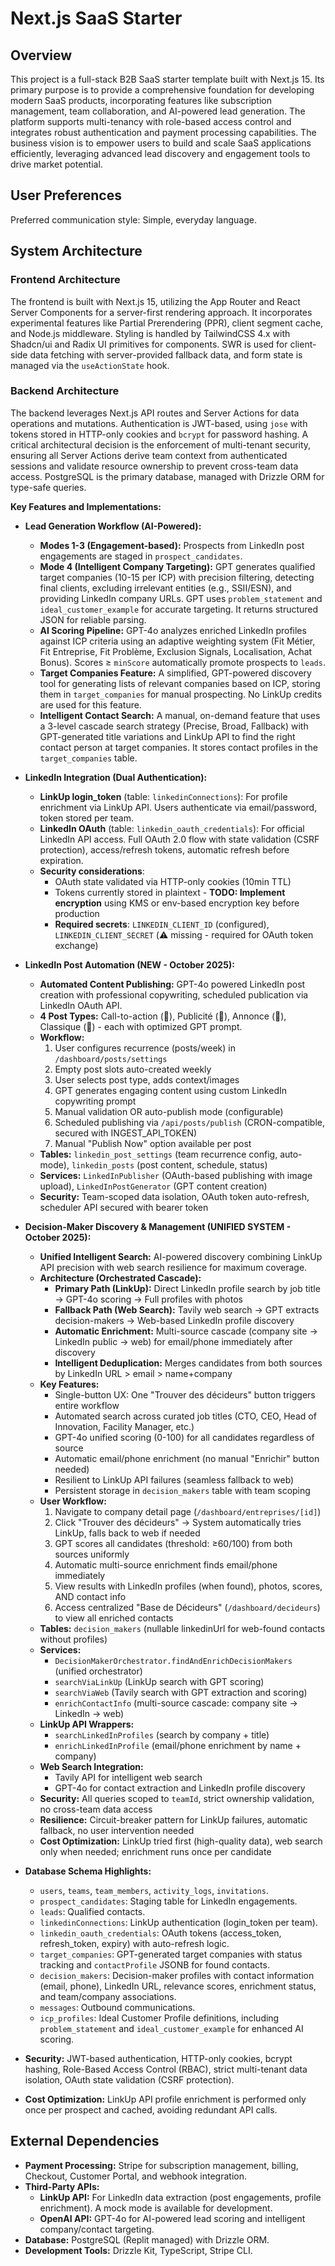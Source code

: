# Next.js SaaS Starter

## Overview

This project is a full-stack B2B SaaS starter template built with Next.js 15. Its primary purpose is to provide a comprehensive foundation for developing modern SaaS products, incorporating features like subscription management, team collaboration, and AI-powered lead generation. The platform supports multi-tenancy with role-based access control and integrates robust authentication and payment processing capabilities. The business vision is to empower users to build and scale SaaS applications efficiently, leveraging advanced lead discovery and engagement tools to drive market potential.

## User Preferences

Preferred communication style: Simple, everyday language.

## System Architecture

### Frontend Architecture

The frontend is built with Next.js 15, utilizing the App Router and React Server Components for a server-first rendering approach. It incorporates experimental features like Partial Prerendering (PPR), client segment cache, and Node.js middleware. Styling is handled by TailwindCSS 4.x with Shadcn/ui and Radix UI primitives for components. SWR is used for client-side data fetching with server-provided fallback data, and form state is managed via the `useActionState` hook.

### Backend Architecture

The backend leverages Next.js API routes and Server Actions for data operations and mutations. Authentication is JWT-based, using `jose` with tokens stored in HTTP-only cookies and `bcrypt` for password hashing. A critical architectural decision is the enforcement of multi-tenant security, ensuring all Server Actions derive team context from authenticated sessions and validate resource ownership to prevent cross-team data access. PostgreSQL is the primary database, managed with Drizzle ORM for type-safe queries.

**Key Features and Implementations:**

*   **Lead Generation Workflow (AI-Powered):**
    *   **Modes 1-3 (Engagement-based):** Prospects from LinkedIn post engagements are staged in `prospect_candidates`.
    *   **Mode 4 (Intelligent Company Targeting):** GPT generates qualified target companies (10-15 per ICP) with precision filtering, detecting final clients, excluding irrelevant entities (e.g., SSII/ESN), and providing LinkedIn company URLs. GPT uses `problem_statement` and `ideal_customer_example` for accurate targeting. It returns structured JSON for reliable parsing.
    *   **AI Scoring Pipeline:** GPT-4o analyzes enriched LinkedIn profiles against ICP criteria using an adaptive weighting system (Fit Métier, Fit Entreprise, Fit Problème, Exclusion Signals, Localisation, Achat Bonus). Scores ≥ `minScore` automatically promote prospects to `leads`.
    *   **Target Companies Feature:** A simplified, GPT-powered discovery tool for generating lists of relevant companies based on ICP, storing them in `target_companies` for manual prospecting. No LinkUp credits are used for this feature.
    *   **Intelligent Contact Search:** A manual, on-demand feature that uses a 3-level cascade search strategy (Precise, Broad, Fallback) with GPT-generated title variations and LinkUp API to find the right contact person at target companies. It stores contact profiles in the `target_companies` table.

*   **LinkedIn Integration (Dual Authentication):**
    *   **LinkUp login_token** (table: `linkedinConnections`): For profile enrichment via LinkUp API. Users authenticate via email/password, token stored per team.
    *   **LinkedIn OAuth** (table: `linkedin_oauth_credentials`): For official LinkedIn API access. Full OAuth 2.0 flow with state validation (CSRF protection), access/refresh tokens, automatic refresh before expiration.
    *   **Security considerations**: 
        - OAuth state validated via HTTP-only cookies (10min TTL)
        - Tokens currently stored in plaintext - **TODO: Implement encryption** using KMS or env-based encryption key before production
        - **Required secrets**: `LINKEDIN_CLIENT_ID` (configured), `LINKEDIN_CLIENT_SECRET` (⚠️ missing - required for OAuth token exchange)

*   **LinkedIn Post Automation (NEW - October 2025):**
    *   **Automated Content Publishing:** GPT-4o powered LinkedIn post creation with professional copywriting, scheduled publication via LinkedIn OAuth API.
    *   **4 Post Types:** Call-to-action (📣), Publicité (📢), Annonce (🎉), Classique (💬) - each with optimized GPT prompt.
    *   **Workflow:**
        1. User configures recurrence (posts/week) in `/dashboard/posts/settings`
        2. Empty post slots auto-created weekly
        3. User selects post type, adds context/images
        4. GPT generates engaging content using custom LinkedIn copywriting prompt
        5. Manual validation OR auto-publish mode (configurable)
        6. Scheduled publishing via `/api/posts/publish` (CRON-compatible, secured with INGEST_API_TOKEN)
        7. Manual "Publish Now" option available per post
    *   **Tables:** `linkedin_post_settings` (team recurrence config, auto-mode), `linkedin_posts` (post content, schedule, status)
    *   **Services:** `LinkedInPublisher` (OAuth-based publishing with image upload), `LinkedInPostGenerator` (GPT content creation)
    *   **Security:** Team-scoped data isolation, OAuth token auto-refresh, scheduler API secured with bearer token

*   **Decision-Maker Discovery & Management (UNIFIED SYSTEM - October 2025):**
    *   **Unified Intelligent Search:** AI-powered discovery combining LinkUp API precision with web search resilience for maximum coverage.
    *   **Architecture (Orchestrated Cascade):**
        - **Primary Path (LinkUp):** Direct LinkedIn profile search by job title → GPT-4o scoring → Full profiles with photos
        - **Fallback Path (Web Search):** Tavily web search → GPT extracts decision-makers → Web-based LinkedIn profile discovery
        - **Automatic Enrichment:** Multi-source cascade (company site → LinkedIn public → web) for email/phone immediately after discovery
        - **Intelligent Deduplication:** Merges candidates from both sources by LinkedIn URL > email > name+company
    *   **Key Features:**
        - Single-button UX: One "Trouver des décideurs" button triggers entire workflow
        - Automated search across curated job titles (CTO, CEO, Head of Innovation, Facility Manager, etc.)
        - GPT-4o unified scoring (0-100) for all candidates regardless of source
        - Automatic email/phone enrichment (no manual "Enrichir" button needed)
        - Resilient to LinkUp API failures (seamless fallback to web)
        - Persistent storage in `decision_makers` table with team scoping
    *   **User Workflow:**
        1. Navigate to company detail page (`/dashboard/entreprises/[id]`)
        2. Click "Trouver des décideurs" → System automatically tries LinkUp, falls back to web if needed
        3. GPT scores all candidates (threshold: ≥60/100) from both sources uniformly
        4. Automatic multi-source enrichment finds email/phone immediately
        5. View results with LinkedIn profiles (when found), photos, scores, AND contact info
        6. Access centralized "Base de Décideurs" (`/dashboard/decideurs`) to view all enriched contacts
    *   **Tables:** `decision_makers` (nullable linkedinUrl for web-found contacts without profiles)
    *   **Services:** 
        - `DecisionMakerOrchestrator.findAndEnrichDecisionMakers` (unified orchestrator)
        - `searchViaLinkUp` (LinkUp search with GPT scoring)
        - `searchViaWeb` (Tavily search with GPT extraction and scoring)
        - `enrichContactInfo` (multi-source cascade: company site → LinkedIn → web)
    *   **LinkUp API Wrappers:**
        - `searchLinkedInProfiles` (search by company + title)
        - `enrichLinkedInProfile` (email/phone enrichment by name + company)
    *   **Web Search Integration:**
        - Tavily API for intelligent web search
        - GPT-4o for contact extraction and LinkedIn profile discovery
    *   **Security:** All queries scoped to `teamId`, strict ownership validation, no cross-team data access
    *   **Resilience:** Circuit-breaker pattern for LinkUp failures, automatic fallback, no user intervention needed
    *   **Cost Optimization:** LinkUp tried first (high-quality data), web search only when needed; enrichment runs once per candidate

*   **Database Schema Highlights:**
    *   `users`, `teams`, `team_members`, `activity_logs`, `invitations`.
    *   `prospect_candidates`: Staging table for LinkedIn engagements.
    *   `leads`: Qualified contacts.
    *   `linkedinConnections`: LinkUp authentication (login_token per team).
    *   `linkedin_oauth_credentials`: OAuth tokens (access_token, refresh_token, expiry) with auto-refresh logic.
    *   `target_companies`: GPT-generated target companies with status tracking and `contactProfile` JSONB for found contacts.
    *   `decision_makers`: Decision-maker profiles with contact information (email, phone), LinkedIn URL, relevance scores, enrichment status, and team/company associations.
    *   `messages`: Outbound communications.
    *   `icp_profiles`: Ideal Customer Profile definitions, including `problem_statement` and `ideal_customer_example` for enhanced AI scoring.

*   **Security:** JWT-based authentication, HTTP-only cookies, bcrypt hashing, Role-Based Access Control (RBAC), strict multi-tenant data isolation, OAuth state validation (CSRF protection).

*   **Cost Optimization:** LinkUp API profile enrichment is performed only once per prospect and cached, avoiding redundant API calls.

## External Dependencies

*   **Payment Processing:** Stripe for subscription management, billing, Checkout, Customer Portal, and webhook integration.
*   **Third-Party APIs:**
    *   **LinkUp API:** For LinkedIn data extraction (post engagements, profile enrichment). A mock mode is available for development.
    *   **OpenAI API:** GPT-4o for AI-powered lead scoring and intelligent company/contact targeting.
*   **Database:** PostgreSQL (Replit managed) with Drizzle ORM.
*   **Development Tools:** Drizzle Kit, TypeScript, Stripe CLI.